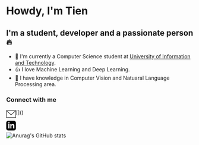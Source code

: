 # Howdy, I'm Tien

## I'm a student, developer and a passionate person 🔥

- 🏫 I'm currently a Computer Science student at [University of Information and Technology](https://www.uit.edu.vn/).
- 👍 I love Machine Learning and Deep Learning.
- 🤖 I have knowledge in Computer Vision and Natuaral Language Processing area.

### Connect with me
[<img align='left' alt="Contact by mail" width="26px" src="image/mail.svg" />](<a href = "mailto:20520800@gm.uit.edu.vn" target = "_blank"></a>)


<a href = "#" target = "_blank">
<img align='left' alt="Contact by linkein" width="26px" src="image/linkein.svg" /></a>

<br>

![Anurag's GitHub stats](https://github-readme-stats.vercel.app/api?username=tien02&theme=gruvbox&show_icons=true)

<!---
tien02/tien02 is a ✨ special ✨ repository because its `README.md` (this file) appears on your GitHub profile.
You can click the Preview link to take a look at your changes.
--->
